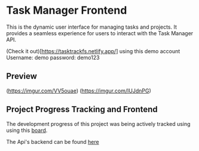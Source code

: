 # Task Manager Frontend

This is the dynamic user interface for managing tasks and projects. It provides a seamless experience for users to interact with the Task Manager API.

(Check it out)[https://tasktrackfs.netlify.app/] using this demo account
Username: demo
password: demo123

## Preview

(https://imgur.com/VV5ouae)
(https://imgur.com/IUJdnPG)

## Project Progress Tracking and Frontend

The development progress of this project was being actively tracked using using this [board](https://trello.com/b/9X0ipFzH/task-manager).

The Api's backend can be found [here](https://github.com/Swai15/Task-Manager-Backend)

